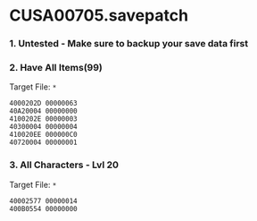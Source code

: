 # CUSA00705.savepatch

### 1. Untested - Make sure to backup your save data first
### 2. Have All Items(99)

Target File: `*`

```
4000202D 00000063
40A20004 00000000
4100202E 00000003
40300004 00000004
410020EE 000000C0
40720004 00000001
```

### 3. All Characters - Lvl 20

Target File: `*`

```
40002577 00000014
400B0554 00000000
```

